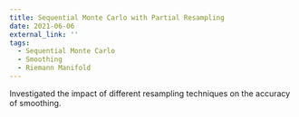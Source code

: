 ```yaml
---
title: Sequential Monte Carlo with Partial Resampling
date: 2021-06-06
external_link: ''
tags:
  - Sequential Monte Carlo
  - Smoothing
  - Riemann Manifold
---
```

Investigated the impact of different resampling techniques on the accuracy of smoothing.

<!--more-->
